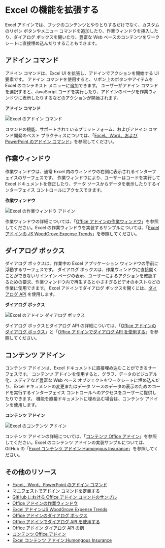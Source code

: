 # <a name="extend-excel-functionality"></a>Excel の機能を拡張する

Excel アドインでは、ブックのコンテンツとやりとりするだけでなく、カスタムのリボン ボタンやメニュー コマンドを追加したり、作業ウィンドウを挿入したり、ダイアログ ボックスを開いたり、豊富な Web ベースのコンテンツをワークシートに直接埋め込んだりすることもできます。

## <a name="add-in-commands"></a>アドイン コマンド

アドイン コマンドは、Excel UI を拡張し、アドインでアクションを開始する UI 要素です。 アドイン コマンドを使用すると、リボン上のボタンやアイテムを Excel のコンテキスト メニューに追加できます。 ユーザーがアドイン コマンドを選択すると、JavaScript コードを実行したり、アドインのページを作業ウィンドウに表示したりするなどのアクションが開始されます。 

**アドイン コマンド**

![Excel のアドイン コマンド](../../images/Excel_add-in_commands_Script-Lab.png)

コマンドの機能、サポートされているプラットフォーム、およびアドイン コマンド開発のベスト プラクティスについては、「[Excel、Word、および PowerPoint のアドイン コマンド](../design/add-in-commands.md)」を参照してください。

## <a name="task-panes"></a>作業ウィンドウ

作業ウィンドウは、通常 Excel 内のウィンドウの右側に表示されるインターフェイスのサーフェスです。 作業ウィンドウにより、ユーザーはコードを実行して Excel ドキュメントを修正したり、データ ソースからデータを表示したりするインターフェイス コントロールにアクセスできます。 

**作業ウィンドウ**

![Excel の作業ウィンドウ アドイン](../../images/Excel_add-in_task_pane_Insights.png)

作業ウィンドウの詳細については、「[Office アドインの作業ウィンドウ](../design/task-pane-add-ins.md)」を参照してください。Excel の作業ウィンドウを実装するサンプルについては、「[Excel アドインの JS WoodGrove Expense Trends](https://github.com/OfficeDev/Excel-Add-in-WoodGrove-Expense-Trends)」を参照してください。

## <a name="dialog-boxes"></a>ダイアログ ボックス

ダイアログ ボックスは、作業中の Excel アプリケーション ウィンドウの手前に浮動するサーフェスです。 ダイアログ ボックスは、作業ウィンドウに直接開くことができないサインイン ページの表示、ユーザーによるアクションを確認するための要求、作業ウィンドウ内で再生すると小さすぎるビデオのホストなどの作業に使用できます。 Excel アドインでダイアログ ボックスを開くには、[ダイアログ API](../../reference/shared/officeui.md) を使用します。

**ダイアログ ボックス**

![Excel のアドイン ダイアログ ボックス](../../images/Excel_add-in_dialog_choose-number.png)

ダイアログ ボックスとダイアログ API の詳細については、「[Office アドインのダイアログ ボックス](../design/dialog-boxes.md)」と「[Office アドインでダイアログ API を使用する](../develop/dialog-api-in-office-add-ins.md)」を参照してください。

## <a name="content-add-ins"></a>コンテンツ アドイン

コンテンツ アドインは、Excel ドキュメントに直接埋め込むことができるサーフェスです。 コンテンツ アドインを使用すると、グラフ、データのビジュアル化、メディアなど豊富な Web ベース オブジェクトをワークシートに埋め込んだり、Excel ドキュメントの変更またはデータ ソースのデータの表示のためのコードを実行するインターフェイス コントロールへのアクセスをユーザーに提供したりできます。 機能を直接ドキュメントに埋め込む場合は、コンテンツ アドインを使用します。

**コンテンツ アドイン**

![Excel のコンテンツ アドイン](../../images/Excel_add-in_content_map.png)

コンテンツ アドインの詳細については、「[コンテンツ Office アドイン](../design/content-add-ins.md)」を参照してください。Excel のコンテンツ アドインの実装サンプルについては、GitHub の「[Excel コンテンツ アドイン Humongous Insurance](https://github.com/OfficeDev/Excel-Content-Add-in-Humongous-Insurance)」を参照してください。

## <a name="additional-resources"></a>その他のリソース

- [Excel、Word、PowerPoint のアドイン コマンド](../design/add-in-commands.md)
- [マニフェストでアドイン コマンドを定義する](../develop/define-add-in-commands.md)
- [GitHub における Office アドイン コマンドのサンプル](https://github.com/OfficeDev/Office-Add-in-Commands-Samples/)
- [Office アドインの作業ウィンドウ](../design/task-pane-add-ins.md)
- [Excel アドイン:JS WoodGrove Expense Trends](https://github.com/OfficeDev/Excel-Add-in-WoodGrove-Expense-Trends)
- [Office アドインのダイアログ ボックス](../design/dialog-boxes.md)
- [Office アドインでダイアログ API を使用する](../develop/dialog-api-in-office-add-ins.md)
- [Office アドイン ダイアログ API の例](https://github.com/OfficeDev/Office-Add-in-Dialog-API-Simple-Example)
- [コンテンツ Office アドイン](../design/content-add-ins.md)
- [Excel コンテンツ アドイン:Humongous Insurance](https://github.com/OfficeDev/Excel-Content-Add-in-Humongous-Insurance)
